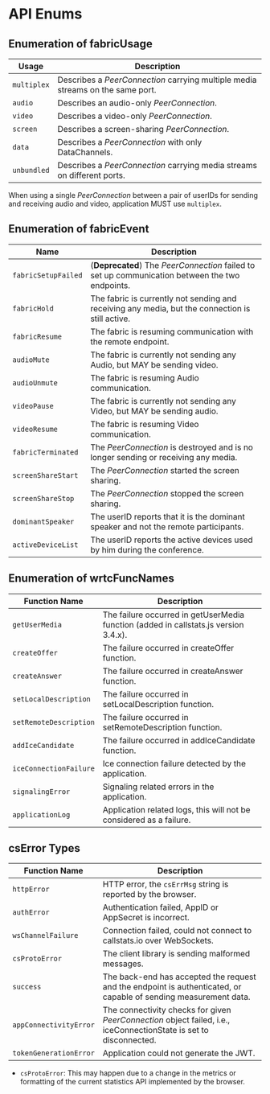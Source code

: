 # API Enums

## Enumeration of fabricUsage

Usage       | Description
------------- | -----------
`multiplex`  | Describes a _PeerConnection_ carrying multiple media streams on the same port.
`audio`  | Describes an audio-only _PeerConnection_.
`video`  | Describes a video-only _PeerConnection_.
`screen`  | Describes a screen-sharing _PeerConnection_.
`data`  | Describes a _PeerConnection_ with only DataChannels.
`unbundled`  | Describes a _PeerConnection_ carrying media streams on different ports.

When using a single _PeerConnection_ between a pair of userIDs for sending and receiving audio and video, application MUST use `multiplex`.

<!-- Currently monitoring DATA traffic is NOT SUPPORTED, because the browser does not yet implement any DataChannel statistics. -->


## Enumeration of fabricEvent

Name  | Description
---------  | -----------
`fabricSetupFailed`  | (**Deprecated**) The _PeerConnection_ failed to set up communication between the two endpoints.
`fabricHold` | The fabric is currently not sending and receiving any media, but the connection is still active.
`fabricResume`  | The fabric is resuming communication with the remote endpoint.
`audioMute` | The fabric is currently not sending any Audio, but MAY be sending video.
`audioUnmute` | The fabric is resuming Audio communication.
`videoPause` | The fabric is currently not sending any Video, but MAY be sending audio.
`videoResume` | The fabric is resuming Video communication.
`fabricTerminated`  | The _PeerConnection_ is destroyed and is no longer sending or receiving any media.
`screenShareStart`  | The _PeerConnection_ started the screen sharing.
`screenShareStop`  | The _PeerConnection_ stopped the screen sharing.
`dominantSpeaker`  | The userID reports that it is the dominant speaker and not the remote participants.
`activeDeviceList` | The userID reports the active devices used by him during the conference.


## Enumeration of wrtcFuncNames

Function Name  | Description
---------  | -----------
`getUserMedia`  | The failure occurred in getUserMedia function (added in callstats.js version 3.4.x).
`createOffer`  | The failure occurred in createOffer function.
`createAnswer`  | The failure occurred in createAnswer function.
`setLocalDescription`  | The failure occurred in setLocalDescription function.
`setRemoteDescription`  | The failure occurred in setRemoteDescription function.
`addIceCandidate`  | The failure occurred in addIceCandidate function.
`iceConnectionFailure`  | Ice connection failure detected by the application.
`signalingError`  | Signaling related errors in the application.
`applicationLog`  | Application related logs, this will not be considered as a failure.


## csError Types

Function Name  | Description
---------  | -----------
`httpError`  | HTTP error, the `csErrMsg` string is reported by the browser.
`authError`  | Authentication failed, AppID or AppSecret is incorrect.
`wsChannelFailure`  | Connection failed, could not connect to callstats.io over WebSockets.
`csProtoError`  | The client library is sending malformed messages.
`success`  | The back-end has accepted the request and the endpoint is authenticated, or capable of sending measurement data.
`appConnectivityError`  | The connectivity checks for given _PeerConnection_ object failed, i.e., iceConnectionState is set to disconnected.
`tokenGenerationError` | Application could not generate the JWT.

- `csProtoError`: This may happen due to a change in the metrics or formatting of the current statistics API implemented by the browser.
